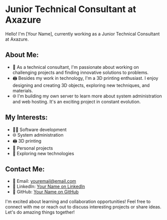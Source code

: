 # Junior Technical Consultant at Axazure

Hello! I'm [Your Name], currently working as a Junior Technical Consultant at Axazure.

## About Me:
- 🔧 As a technical consultant, I'm passionate about working on challenging projects and finding innovative solutions to problems.
- 🖨️ Besides my work in technology, I'm a 3D printing enthusiast. I enjoy designing and creating 3D objects, exploring new techniques, and materials.
- 🌐 I'm building my own server to learn more about system administration and web hosting. It's an exciting project in constant evolution.

## My Interests:
- 👨‍💻 Software development
- 🌐 System administration
- 🖨️ 3D printing
- 🌱 Personal projects
- 🚀 Exploring new technologies

## Contact Me:
- 📧 Email: [youremail@email.com](mailto:youremail@email.com)
- 💼 LinkedIn: [Your Name on LinkedIn](https://www.linkedin.com/in/yourname/)
- 🔗 GitHub: [Your Name on GitHub](https://github.com/yourname)

I'm excited about learning and collaboration opportunities! Feel free to connect with me or reach out to discuss interesting projects or share ideas. Let's do amazing things together!